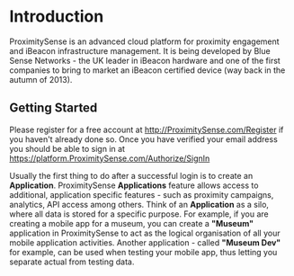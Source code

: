 # Introduction

ProximitySense is an advanced cloud platform for proximity engagement and iBeacon infrastructure management. It is being developed by 
Blue Sense Networks - the UK leader in iBeacon hardware and one of the first companies to bring to market an iBeacon certified device (way back in the autumn of 2013).

## Getting Started 

Please register for a free account at http://ProximitySense.com/Register if you haven't already done so.
Once you have verified your email address you should be able to sign in at https://platform.ProximitySense.com/Authorize/SignIn

Usually the first thing to do after a successful login is to create an **Application**. ProximitySense **Applications** feature allows 
access to additional, application specific features - such as proximity campaigns, analytics, API access among others. 
Think of an **Application** as a silo, where all data is stored for a specific purpose. For example, if you are creating a mobile app 
for a museum, you can create a **"Museum"** application in ProximitySense to act as the logical organisation of all your mobile application activities.
Another application - called **"Museum Dev"** for example, can be used when testing your mobile app, thus letting you separate actual from testing data.

